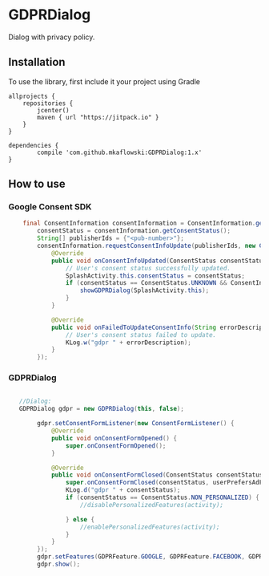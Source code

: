# GDPRDialog
Dialog with privacy policy.

## Installation

To use the library, first include it your project using Gradle

    allprojects {
        repositories {
            jcenter()
            maven { url "https://jitpack.io" }
        }
    }

	dependencies {
	        compile 'com.github.mkaflowski:GDPRDialog:1.x'
	}
	

## How to use

### Google Consent SDK

```java
	final ConsentInformation consentInformation = ConsentInformation.getInstance(this);
        consentStatus = consentInformation.getConsentStatus();
        String[] publisherIds = {"<pub-number>"};
        consentInformation.requestConsentInfoUpdate(publisherIds, new ConsentInfoUpdateListener() {
            @Override
            public void onConsentInfoUpdated(ConsentStatus consentStatus) {
                // User's consent status successfully updated.
                SplashActivity.this.consentStatus = consentStatus;
                if (consentStatus == ConsentStatus.UNKNOWN && ConsentInformation.getInstance(context).isRequestLocationInEeaOrUnknown()) {
                    showGDPRDialog(SplashActivity.this);
                }
            }

            @Override
            public void onFailedToUpdateConsentInfo(String errorDescription) {
                // User's consent status failed to update.
                KLog.w("gdpr " + errorDescription);
            }
        });
```

### GDPRDialog

```java

   //Dialog:
   GDPRDialog gdpr = new GDPRDialog(this, false);

        gdpr.setConsentFormListener(new ConsentFormListener() {
            @Override
            public void onConsentFormOpened() {
                super.onConsentFormOpened();
            }

            @Override
            public void onConsentFormClosed(ConsentStatus consentStatus, Boolean userPrefersAdFree) {
                super.onConsentFormClosed(consentStatus, userPrefersAdFree);
                KLog.d("gdpr " + consentStatus);
                if (consentStatus == ConsentStatus.NON_PERSONALIZED) {
                    //disablePersonalizedFeatures(activity);

                } else {
                    //enablePersonalizedFeatures(activity);
                }
            }
        });
        gdpr.setFeatures(GDPRFeature.GOOGLE, GDPRFeature.FACEBOOK, GDPRFeature.FIREBASE_CRASH_REPORTING, GDPRFeature.FIREBASE_CLOUD_MESSAGING, GDPRFeature.FIREBASE);
        gdpr.show();
```
